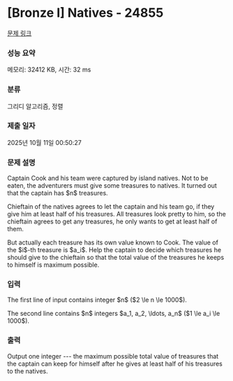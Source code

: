 # [Bronze I] Natives - 24855 

[문제 링크](https://www.acmicpc.net/problem/24855) 

### 성능 요약

메모리: 32412 KB, 시간: 32 ms

### 분류

그리디 알고리즘, 정렬

### 제출 일자

2025년 10월 11일 00:50:27

### 문제 설명

<p>Captain Cook and his team were captured by island natives. Not to be eaten, the adventurers must give some treasures to natives. It turned out that the captain has $n$ treasures.</p>

<p>Chieftain of the natives agrees to let the captain and his team go, if they give him at least half of his treasures. All treasures look pretty to him, so the chieftain agrees to get any treasures, he only wants to get at least half of them.</p>

<p>But actually each treasure has its own value known to Cook. The value of the $i$-th treasure is $a_i$. Help the captain to decide which treasures he should give to the chieftain so that the total value of the treasures he keeps to himself is maximum possible.</p>

### 입력 

 <p>The first line of input contains integer $n$ ($2 \le n \le 1000$).</p>

<p>The second line contains $n$ integers $a_1, a_2, \ldots, a_n$ ($1 \le a_i \le 1000$).</p>

### 출력 

 <p>Output one integer --- the maximum possible total value of treasures that the captain can keep for himself after he gives at least half of his treasures to the natives.</p>

